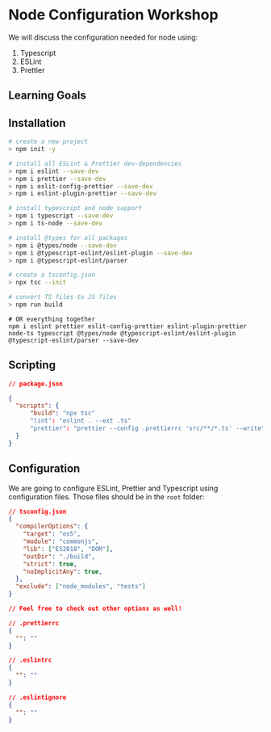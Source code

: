 # Node Configuration Workshop

We will discuss the configuration needed for node using: 
1. Typescript
1. ESLint
1. Prettier

## Learning Goals

## Installation

```bash
# create a new project
> npm init -y

# install all ESLint & Prettier dev-dependencies
> npm i eslint --save-dev
> npm i prettier --save-dev
> npm i eslit-config-prettier --save-dev
> npm i eslint-plugin-prettier --save-dev

# install typescript and node support
> npm i typescript --save-dev
> npm i ts-node --save-dev 

# install @types for all packages
> npm i @types/node --save-dev 
> npm i @typescript-eslint/eslint-plugin --save-dev 
> npm i @typescript-eslint/parser

# create a tsconfig.json
> npx tsc --init 

# convert TS files to JS files
> npm run build
```

```
# OR everything together 
npm i eslint prettier eslit-config-prettier eslint-plugin-prettier node-ts typescript @types/node @typescript-eslint/eslint-plugin  @typescript-eslint/parser --save-dev
```

## Scripting

```json
// package.json

{
  "scripts": {
      "build": "npx tsc"
      "lint": "eslint . --ext .ts"
      "prettier": "prettier --config .prettierrc 'src/**/*.ts' --write"
  }
}
```

## Configuration

We are going to configure ESLint, Prettier and Typescript using configuration files. 
Those files should be in the `root` folder:

```json
// tsconfig.json
{
  "compilerOptions": {
    "target": "es5",                          
    "module": "commonjs",                     
    "lib": ["ES2018", "DOM"], 
    "outDir": "./build",                        
    "strict": true,                           
    "noImplicitAny": true,                 
  },
  "exclude": ["node_modules", "tests"]
}

// Feel free to check out other options as well!
```

```json
// .prettierrc
{
  "": ""
}
```

```json
// .eslintrc
{
  "": ""
}
```


```json
// .eslintignore
{
  "": ""
}
```

